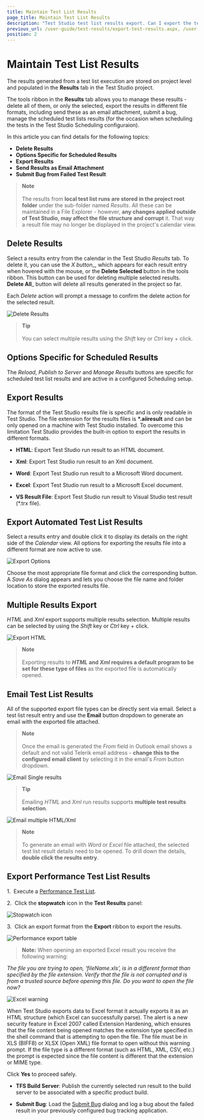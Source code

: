 ```yaml
---
title: Maintain Test List Results
page_title: Maintain Test List Results
description: "Test Studio test list results export. Can I export the test list results of a test list execution in Test Studio. "
previous_url: /user-guide/test-results/export-test-results.aspx, /user-guide/test-results/export-test-results, /getting-started/test-results/export-test-results
position: 2
---
```

# Maintain Test List Results

The results generated from a test list execution are stored on project level and populated in the __Results__ tab in the Test Studio project.

The tools ribbon in the __Results__ tab allows you to manage these results - delete all of them, or only the selected, export the results in different file formats, including send these as an email attachment, submit a bug, manage the scheduled test lists results (for the occasion when scheduling the tests in the Test Studio Scheduling configuraion).

In this article you can find details for the following topics:

- __Delete Results__
- __Options Specific for Scheduled Results__
- __Export Results__
- __Send Results as Email Attachment__
- __Submit Bug from Failed Test Result__

> __Note__
><br>
><br>
> The results from __local test list runs are stored in the project root folder__ under the sub-folder named _Results_. All these can be maintained in a File Explorer - however, __any changes applied outside of Test Studio, may affect the file structure and corrupt__ it. That way a result file may no longer be displayed in the project's calendar view.

## Delete Results

Select a results entry from the calendar in the Test Studio _Results_ tab. To delete it, you can use the __X_ button__, which appears for each result entry when hovered with the mouse, or the __Delete Selected__ button in the tools ribbon. This button can be used for deleting multiple selected results. __Delete All___ button will delete all results generated in the project so far.

Each _Delete_ action will prompt a message to confirm the delete action for the selected result.

![Delete Results][10]

> __Tip__
><br>
><br>
> You can select multiple results using the *Shift* key or *Ctrl* key + click.

## Options Specific for Scheduled Results

The _Reload_, _Publish to Server_ and _Manage Results_ buttons are specific for scheduled test list results and are active in a configured Scheduling setup.

## Export Results

The format of the Test Studio results file is specific and is only readable in Test Studio. The file extension for the results files is __*.aiiresult__ and can be only opened on a machine with Test Studio installed. To overcome this limitation Test Studio provides the built-in option to export the results in different formats.

* **HTML**: Export Test Studio run result to an HTML document.

* **Xml**: Export Test Studio run result to an Xml document.

* **Word**: Export Test Studio run result to a Microsoft Word document.

* **Excel**: Export Test Studio run result to a Microsoft Excel document.

* **VS Result File**: Export Test Studio run result to Visual Studio test result (*.trx file).

## Export Automated Test List Results

Select a results entry and double click it to display its details on the right side of the _Calendar_ view. All options for exporting the results file into a different format are now active to use.

![Export Options][11]

Choose the most appropriate file format and click the corresponding button. A _Save As_ dialog appears and lets you choose the file name and folder location to store the exported results file.

## Multiple Results Export

_HTML_ and _Xml_ export supports multiple results selection. Multiple results can be selected by using the *Shift* key or *Ctrl* key + click.

![Export HTML][6]

> __Note__
><br>
><br>
> Exporting results to ___HTML_ and _Xml_ requires a default program to be set for these type of files__ as the exported file is automatically opened.

## Email Test List Results

All of the supported export file types can be directly sent via email. Select a test list result entry and use the __Email__ button dropdown to generate an email with the exported file attached.

> **Note**
><br>
><br>
> Once the email is generated the _From_ field in Outlook email shows a default and not valid Telerik email address - __change this to the configured email client__ by selecting it in the email's _From_ button dropdown.

![Email Single results][7]

> __Tip__
><br>
><br>
> Emailing _HTML_ and _Xml_ run results supports __multiple test results selection__.

![Email multiple HTML/Xml][8]

> **Note**
><br>
><br>
> To generate an email with _Word_ or _Excel_ file attached, the selected test list result details need to be opened. To drill down the details, __double click the results entry__.

## Export Performance Test List Results

1.&nbsp; Execute a <a href="/getting-started/test-execution/test-lists-type-standalone" target="_blank">Performance Test List</a>.

2.&nbsp; Click the **stopwatch** icon in the **Test Results** panel:

![Stopwatch icon][3]

3.&nbsp; Click an export format from the **Export** ribbon to export the results.

![Performance export table][4]

>**Note:** When opening an exported Excel result you receive the following warning:

*The file you are trying to open, 'fileName.xls', is in a different format than specified by the file extension. Verify that the file is not corrupted and is from a trusted source before opening this file. Do you want to open the file now?*

![Excel warning][5]

When Test Studio exports data to Excel format it actually exports it as an HTML structure (which Excel can successfully parse). The alert is a new security feature in Excel 2007 called Extension Hardening, which ensures that the file content being opened matches the extension type specified in the shell command that is attempting to open the file. The file must be in XLS (BIFF8) or XLSX (Open XML) file format to open without this warning prompt. If the file type is a different format (such as HTML, XML, CSV, etc.) the prompt is expected since the file content is different that the extension or MIME type.

Click **Yes** to proceed safely.

* **TFS Build Server**: Publish the currently selected run result to the build server to be associated with a specific product build.

* **Submit Bug**: Load the <a href="/features/integration/bug-tracking/submit-bug" target="_blank">Submit Bug</a> dialog and log a bug about the failed result in your previously configured bug tracking application.


[1]: /img/general-information/test-results/export-test-results/fig1.png
[2]: /img/general-information/test-results/export-test-results/fig2.png
[3]: /img/general-information/test-results/export-test-results/fig3.png
[4]: /img/general-information/test-results/export-test-results/fig4.png
[5]: /img/general-information/test-results/export-test-results/fig5.png
[6]: /img/general-information/test-results/export-test-results/fig6.png
[7]: /img/general-information/test-results/export-test-results/fig7.png
[8]: /img/general-information/test-results/export-test-results/fig8.png
[10]: /img/automated-tests/test-list-results/maintain-results/fig10.png
[11]: /img/automated-tests/test-list-results/maintain-results/fig11.png
